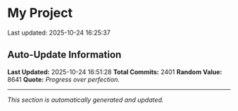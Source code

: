 # My Project


Last updated: 2025-10-24 16:25:37








































































































































































































































































































































































































































































































































































































































































































































































































































































































































































































































































































































































































































































































































































































































































































































































































































































































































































































































































































































































































































































































































































































































































































































































































































































































































































































































































































































































































































































































## Auto-Update Information

**Last Updated:** 2025-10-24 16:51:28
**Total Commits:** 2401
**Random Value:** 8641
**Quote:** _Progress over perfection._

---
_This section is automatically generated and updated._